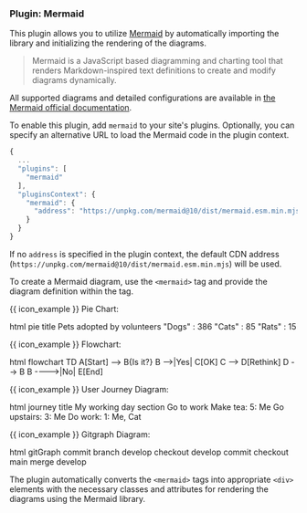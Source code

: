 ### Plugin: Mermaid

<div id="text">

This plugin allows you to utilize [Mermaid](https://mermaid-js.github.io/mermaid/) by automatically importing the library and initializing the rendering of the diagrams.

> Mermaid is a JavaScript based diagramming and charting tool that renders Markdown-inspired text definitions to create and modify diagrams dynamically.

<box type="info">

All supported diagrams and detailed configurations are available in [the Mermaid official documentation](https://mermaid-js.github.io/mermaid/).

</box>

To enable this plugin, add `mermaid` to your site's plugins. Optionally, you can specify an alternative URL to load the Mermaid code in the plugin context.

```js {heading="site.json"}
{
  ...
  "plugins": [
    "mermaid"
  ],
  "pluginsContext": {
    "mermaid": {
      "address": "https://unpkg.com/mermaid@10/dist/mermaid.esm.min.mjs" // replace with URL of your choice
    }
  }
}
```

If no `address` is specified in the plugin context, the default CDN address (`https://unpkg.com/mermaid@10/dist/mermaid.esm.min.mjs`) will be used.

To create a Mermaid diagram, use the `<mermaid>` tag and provide the diagram definition within the tag.

{{ icon_example }} Pie Chart:

<include src="codeAndOutput.md" boilerplate >
<variable name="highlightStyle">html</variable>
<variable name="code">
<mermaid>
pie title Pets adopted by volunteers
    "Dogs" : 386
    "Cats" : 85
    "Rats" : 15
</mermaid>
</variable>
</include>

{{ icon_example }} Flowchart:

<include src="codeAndOutput.md" boilerplate >
<variable name="highlightStyle">html</variable>
<variable name="code">
<mermaid>
flowchart TD
    A[Start] --> B{Is it?}
    B -->|Yes| C[OK]
    C --> D[Rethink]
    D --> B
    B ---->|No| E[End]
</mermaid>
</variable>
</include>

{{ icon_example }} User Journey Diagram:

<include src="codeAndOutput.md" boilerplate >
<variable name="highlightStyle">html</variable>
<variable name="code">
<mermaid>
journey
    title My working day
    section Go to work
      Make tea: 5: Me
      Go upstairs: 3: Me
      Do work: 1: Me, Cat
</mermaid>
</variable>
</include>

{{ icon_example }} Gitgraph Diagram:

<include src="codeAndOutput.md" boilerplate >
<variable name="highlightStyle">html</variable>
<variable name="code">
<mermaid>
gitGraph
    commit
    branch develop
    checkout develop
    commit
    checkout main
    merge develop
</mermaid>
</variable>
</include>

The plugin automatically converts the `<mermaid>` tags into appropriate `<div>` elements with the necessary classes and attributes for rendering the diagrams using the Mermaid library.
<div>
